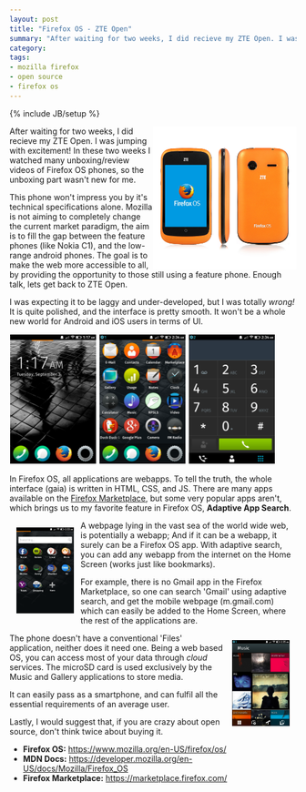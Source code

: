 ```yaml
---
layout: post
title: "Firefox OS - ZTE Open"
summary: "After waiting for two weeks, I did recieve my ZTE Open. I was jumping with excitement! In these two weeks I watched many unboxing/review videos of Firefox OS phones, so the unboxing part wasn't new for me."
category: 
tags: 
- mozilla firefox
- open source
- firefox os
---
```

{% include JB/setup %}

<img src="/img/firefoxos/phone.jpg" style="width:50%; float:right" />
After waiting for two weeks, I did recieve my ZTE Open. I was jumping with excitement! In these two weeks I watched many unboxing/review videos of Firefox OS phones, so the unboxing part wasn't new for me.   

This phone won't impress you by it's technical specifications alone. Mozilla is not aiming to completely change the current market paradigm, the aim is to fill the gap between the feature phones (like Nokia C1), and the low-range android phones. 
The goal is to make the web more accessible to all, by providing the opportunity to those still using a feature phone. Enough talk, lets get back to ZTE Open.

I was expecting it to be laggy and under-developed, but I was totally *wrong!* It is quite polished, and the interface is pretty smooth. It won't be a whole new world for Android and iOS users in terms of UI.

<img src="/img/firefoxos/home.png" style="width:30%; padding: 1px;" />
<img src="/img/firefoxos/menu.png" style="width:30%; padding: 1px;" />
<img src="/img/firefoxos/call.png" style="width:30%; padding: 1px;" />

In Firefox OS, all applications are webapps. To tell the truth, the whole interface (gaia) is written in HTML, CSS, and JS. There are many apps available on the [Firefox Marketplace](http://marketplace.firefox.com/), but some very popular apps aren't, which brings us to my favorite feature in Firefox OS, **Adaptive App Search**.  
 
<img src="/img/firefoxos/adaptive-search.png" style="width:20%; padding: 12px; float: left;" />

A webpage lying in the vast sea of the world wide web, is potentially a webapp; And if it can be a webapp, it surely can be a Firefox OS app. With adaptive search, you can add any webapp from the internet on the Home Screen (works just like bookmarks).  
  
For example, there is no Gmail app in the Firefox Marketplace, so one can search 'Gmail' using adaptive search, and get the mobile webpage (m.gmail.com) which can easily be added to the Home Screen, where the rest of the applications are.  

<img src="/img/firefoxos/music.png" style="width:20%; padding: 12px; float: right;" />

The phone doesn't have a conventional 'Files' application, neither does it need one. Being a web based OS, you can access most of your data through *cloud* services. The microSD card is used exclusively by the Music and Gallery applications to store media.  
 
It can easily pass as a smartphone, and can fulfil all the essential requirements of an average user.  

Lastly, I would suggest that, if you are crazy about open source, don't think twice about buying it.   

* **Firefox OS:** <https://www.mozilla.org/en-US/firefox/os/>
* **MDN Docs:** <https://developer.mozilla.org/en-US/docs/Mozilla/Firefox_OS>
* **Firefox Marketplace:** <https://marketplace.firefox.com/>

